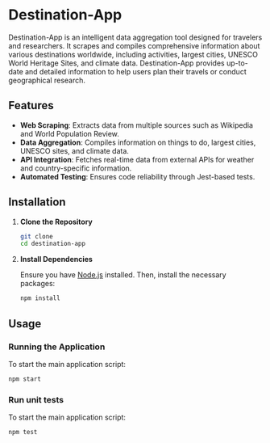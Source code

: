 # Destination-App

Destination-App is an intelligent data aggregation tool designed for travelers and researchers. It scrapes and compiles comprehensive information about various destinations worldwide, including activities, largest cities, UNESCO World Heritage Sites, and climate data. Destination-App provides up-to-date and detailed information to help users plan their travels or conduct geographical research.

## Features

- **Web Scraping**: Extracts data from multiple sources such as Wikipedia and World Population Review.
- **Data Aggregation**: Compiles information on things to do, largest cities, UNESCO sites, and climate data.
- **API Integration**: Fetches real-time data from external APIs for weather and country-specific information.
- **Automated Testing**: Ensures code reliability through Jest-based tests.

## Installation

1. **Clone the Repository**

   ```bash
   git clone
   cd destination-app
   ```

2. **Install Dependencies**

   Ensure you have [Node.js](https://nodejs.org/) installed. Then, install the necessary packages:

   ```bash
   npm install
   ```

## Usage

### Running the Application

To start the main application script:

```bash
npm start
```

### Run unit tests

To start the main application script:

```bash
npm test
```
